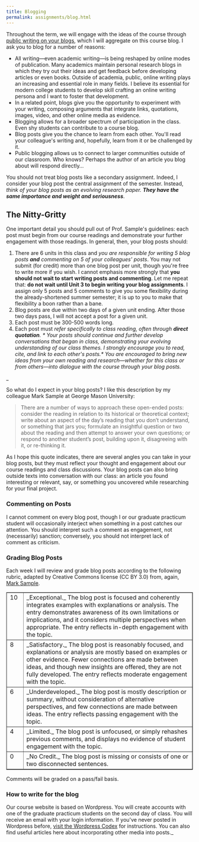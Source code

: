```yaml
---
title: Blogging
permalink: assignments/blog.html
---
```


Throughout the term, we will engage with the ideas of the course through [public writing on your blogs](http://ryan.cordells.us/su14tlnm/assignments/building-your-own-website/ "I. Building Your Own Website"), which I will aggregate on this course blog. I ask you to blog for a number of reasons:

*   All writing—even academic writing—is being reshaped by online modes of publication. Many academics maintain personal research blogs in which they try out their ideas and get feedback before developing articles or even books. Outside of academia, public, online writing plays an increasing and essential role in many fields. I believe its essential for modern college students to develop skill crafting an online writing persona and I want to foster that development.
*   In a related point, blogs give you the opportunity to experiment with your writing, composing arguments that integrate links, quotations, images, video, and other online media as evidence.
*   Blogging allows for a broader spectrum of participation in the class. Even shy students can contribute to a course blog.
*   Blog posts give you the chance to learn from each other. You'll read your colleague's writing and, hopefully, learn from it or be challenged by it.
*   Public blogging allows us to connect to larger communities outside of our classroom. Who knows? Perhaps the author of an article you blog about will respond directly…

You should not treat blog posts like a secondary assignment. Indeed, I consider your blog post the central assignment of the semester. Instead, _think of your blog posts as an evolving research paper. **They have the same importance and weight and seriousness**_.

## The Nitty-Gritty

One important detail you should pull out of Prof. Sample's guidelines: each post must begin from our course readings and demonstrate your further engagement with those readings. In general, then, your blog posts should:

1.  There are 6 units in this class and _you are responsible for writing 5 blog posts **and** commenting on 5 of your colleagues' posts_. You may not submit (for credit) more than one blog post per unit, though you're free to write more if you wish. I cannot emphasis more strongly that **you should not wait to start writing posts and commenting**. Let me repeat that: **do not wait until Unit 3 to begin writing your blog assignments**. I assign only 5 posts and 5 comments to give you some flexibility during the already-shortened summer semester; it is up to you to make that flexibility a boon rather than a bane.
2.  Blog posts are due within two days of a given unit ending. After those two days pass, I will not accept a post for a given unit.
3.  Each post must be 300-500 words long.
4.  Each post must _refer specifically to class reading, often through **direct quotation**._
_*   Your posts should continue and further develop conversations that began in class, demonstrating your evolving understanding of our class themes. I strongly encourage you to read, cite, and link to each other's posts.*   You are encouraged to bring new ideas from your own reading and research—whether for this class or from others—into dialogue with the course through your blog posts._

_

So what do I expect in your blog posts? I like this description by my colleague Mark Sample at George Mason University:

> There are a number of ways to approach these open-ended posts: consider the reading in relation to its historical or theoretical context; write about an aspect of the day’s reading that you don’t understand, or something that jars you; formulate an insightful question or two about the reading and then attempt to answer your own questions; or respond to another student’s post, building upon it, disagreeing with it, or re-thinking it.

As I hope this quote indicates, there are several angles you can take in your blog posts, but they must reflect your thought and engagement about our course readings and class discussions. Your blog posts can also bring outside texts into conversation with our class: an article you found interesting or relevant, say, or something you uncovered while researching for your final project.

### Commenting on Posts

I cannot comment on every blog post, though I or our graduate practicum student will occasionally interject when something in a post catches our attention. You should interpret such a comment as engagement, not (necessarily) sanction; conversely, you should not interpret lack of comment as criticism.

### Grading Blog Posts

Each week I will review and grade blog posts according to the following rubric, adapted by Creative Commons license (CC BY 3.0) from, again, [Mark Sample](http://www.samplereality.com/2009/08/14/pedagogy-and-the-class-blog/).

<table width="75%" border="1" cellspacing="0" cellpadding="0">

<tbody>

<tr>

<td valign="top" width="28">10</td>

<td valign="top" width="451">_Exceptional._ The blog post is focused and coherently integrates examples with explanations or analysis. The entry demonstrates awareness of its own limitations or implications, and it considers multiple perspectives when appropriate. The entry reflects in-depth engagement with the topic.</td>

</tr>

<tr>

<td valign="top" width="28">8</td>

<td valign="top" width="451">_Satisfactory._ The blog post is reasonably focused, and explanations or analysis are mostly based on examples or other evidence. Fewer connections are made between ideas, and though new insights are offered, they are not fully developed. The entry reflects moderate engagement with the topic.</td>

</tr>

<tr>

<td valign="top" width="28">6</td>

<td valign="top" width="451">_Underdeveloped._ The blog post is mostly description or summary, without consideration of alternative perspectives, and few connections are made between ideas. The entry reflects passing engagement with the topic.</td>

</tr>

<tr>

<td valign="top" width="28">4</td>

<td valign="top" width="451">_Limited._ The blog post is unfocused, or simply rehashes previous comments, and displays no evidence of student engagement with the topic.</td>

</tr>

<tr>

<td valign="top" width="28">0</td>

<td valign="top" width="451">_No Credit._ The blog post is missing or consists of one or two disconnected sentences.</td>

</tr>

</tbody>

</table>

Comments will be graded on a pass/fail basis.

### How to write for the blog

Our course website is based on Wordpress. You will create accounts with one of the graduate practicum students on the second day of class. You will receive an email with your login information. If you've never posted in Wordpress before, [visit the Wordpress Codex](http://codex.wordpress.org/Writing_Posts) for instructions. You can also find useful articles here about incorporating other media into posts._